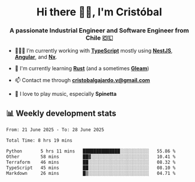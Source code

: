 <h1 align="center">Hi there ✌🏻, I'm Cristóbal</h1>
<h3 align="center">A passionate Industrial Engineer and Software Engineer from Chile 🇨🇱</h3>

- 🧑🏻‍💻 I’m currently working with **[TypeScript](https://www.typescriptlang.org)** mostly using **[NestJS](https://nestjs.com)**, **[Angular](https://angular.io)**, and **[Nx](https://nx.dev)**.

- 🌱 I'm currently learning **[Rust](https://www.rust-lang.org)** (and a sometimes **[Gleam](https://gleam.run/)**)

- 📫 Contact me through **cristobalgajardo.v@gmail.com**

- 🎸 I love to play music, especially **Spinetta**

## 📊 Weekly development stats

<!--START_SECTION:waka-->

```txt
From: 21 June 2025 - To: 28 June 2025

Total Time: 8 hrs 19 mins

Python       5 hrs 11 mins   ██████████████░░░░░░░░░░░   55.86 %
Other        58 mins         ██▓░░░░░░░░░░░░░░░░░░░░░░   10.41 %
Terraform    46 mins         ██░░░░░░░░░░░░░░░░░░░░░░░   08.32 %
TypeScript   45 mins         ██░░░░░░░░░░░░░░░░░░░░░░░   08.10 %
Markdown     26 mins         █▒░░░░░░░░░░░░░░░░░░░░░░░   04.71 %
```

<!--END_SECTION:waka-->

